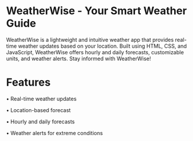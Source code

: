 # WeatherWise - Your Smart Weather Guide
WeatherWise is a lightweight and intuitive weather app that provides real-time weather updates based on your location. Built using HTML, CSS, and JavaScript, WeatherWise offers hourly and daily forecasts, customizable units, and weather alerts. Stay informed with WeatherWise!

# Features
• Real-time weather updates

• Location-based forecast

• Hourly and daily forecasts

• Weather alerts for extreme conditions
